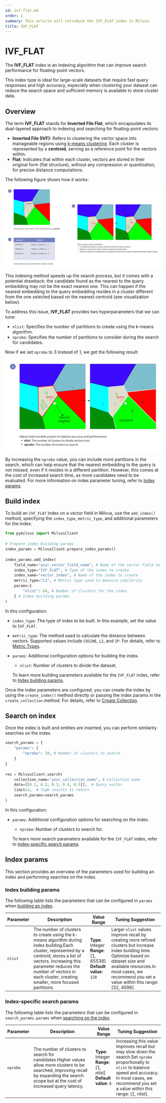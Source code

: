 ```yaml
---
id: ivf-flat.md
order: 1
summary: This article will introduce the IVF_FLAT index in Milvus.
title: IVF_FLAT
---
```


# IVF_FLAT

The **IVF_FLAT** index is an indexing algorithm that can improve search performance for floating-point vectors.

This index type is ideal for large-scale datasets that require fast query responses and high accuracy, especially when clustering your dataset can reduce the search space and sufficient memory is available to store cluster data.

## Overview

The term **IVF_FLAT** stands for **Inverted File Flat**, which encapsulates its dual-layered approach to indexing and searching for floating-point vectors:

- **Inverted File (IVF):** Refers to clustering the vector space into manageable regions using [k-means clustering](https://en.wikipedia.org/wiki/K-means_clustering). Each cluster is represented by a **centroid**, serving as a reference point for the vectors within.
- **Flat:** Indicates that within each cluster, vectors are stored in their original form (flat structure), without any compression or quantization, for precise distance computations.

The following figure shows how it works:

![ivf-flat-1.png](../../../../../assets/ivf-1.png)

This indexing method speeds up the search process, but it comes with a potential drawback: the candidate found as the nearest to the query embedding may not be the exact nearest one. This can happen if the nearest embedding to the query embedding resides in a cluster different from the one selected based on the nearest centroid (see visualization below).

To address this issue, **IVF_FLAT** provides two hyperparameters that we can tune:

- `nlist`: Specifies the number of partitions to create using the k-means algorithm.
- `nprobe`: Specifies the number of partitions to consider during the search for candidates.

Now if we set `nprobe` to 3 instead of 1, we get the following result:

![ivf-flat-2.png](../../../../../assets/ivf-2.png)

By increasing the `nprobe` value, you can include more partitions in the search, which can help ensure that the nearest embedding to the query is not missed, even if it resides in a different partition. However, this comes at the cost of increased search time, as more candidates need to be evaluated. For more information on index parameter tuning, refer to [Index params](#index-params).

## Build index

To build an `IVF_FLAT` index on a vector field in Milvus, use the `add_index()` method, specifying the `index_type`, `metric_type`, and additional parameters for the index.

```python
from pymilvus import MilvusClient

# Prepare index building params
index_params = MilvusClient.prepare_index_params()

index_params.add_index(
    field_name="your_vector_field_name", # Name of the vector field to be indexed
    index_type="IVF_FLAT", # Type of the index to create
    index_name="vector_index", # Name of the index to create
    metric_type="L2", # Metric type used to measure similarity
    params={
        "nlist": 64, # Number of clusters for the index
    } # Index building params
)

```

In this configuration:

- `index_type`: The type of index to be built. In this example, set the value to `IVF_FLAT`.
- `metric_type`: The method used to calculate the distance between vectors. Supported values include `COSINE`, `L2`, and `IP`. For details, refer to [Metric Types](metric.md).
- `params`: Additional configuration options for building the index.
    - `nlist`: Number of clusters to divide the dataset.
    
    To learn more building parameters available for the `IVF_FLAT` index, refer to [Index building params](#Index-building-params).
    

Once the index parameters are configured, you can create the index by using the `create_index()` method directly or passing the index params in the `create_collection` method. For details, refer to [Create Collection](create-collection.md).

## Search on index

Once the index is built and entities are inserted, you can perform similarity searches on the index.

```python
search_params = {
    "params": {
        "nprobe": 10, # Number of clusters to search
    }
}

res = MilvusClient.search(
    collection_name="your_collection_name", # Collection name
    data=[[0.1, 0.2, 0.3, 0.4, 0.5]],  # Query vector
    limit=3,  # TopK results to return
    search_params=search_params
)

```

In this configuration:

- `params`: Additional configuration options for searching on the index.
    - `nprobe`: Number of clusters to search for.
    
    To learn more search parameters available for the `IVF_FLAT` index, refer to [Index-specific search params](#index-specific-search-params).
    

## Index params

This section provides an overview of the parameters used for building an index and performing searches on the index.

### Index building params

The following table lists the parameters that can be configured in `params` when [building an index](#Build-index).

| **Parameter** | **Description** | **Value Range** | **Tuning Suggestion** |
| --- | --- | --- | --- |
| `nlist` | The number of clusters to create using the k-means algorithm during index building.Each cluster, represented by a centroid, stores a list of vectors. Increasing this parameter reduces the number of vectors in each cluster, creating smaller, more focused partitions. | **Type**: Integer<br>**Range**: [1, 65536]<br>**Default value**: `128` | Larger `nlist` values improve recall by creating more refined clusters but increase index building time. Optimize based on dataset size and available resources.In most cases, we recommend you set a value within this range: [32, 4096]. |

### Index-specific search params

The following table lists the parameters that can be configured in `search_params.params` when [searching on the index](#Search-on-index).

| **Parameter** | **Description**                                                                                                                                                                              | **Value Range**                                                | **Tuning Suggestion**                                                                                                                                                                                              |
|---------------|----------------------------------------------------------------------------------------------------------------------------------------------------------------------------------------------|----------------------------------------------------------------|--------------------------------------------------------------------------------------------------------------------------------------------------------------------------------------------------------------------|
| `nprobe`      | The number of clusters to search for candidates.Higher values allow more clusters to be searched, improving recall by expanding the search scope but at the cost of increased query latency. | **Type**: Integer<br>**Range**: [1, *nlist*]<br>**Default value**: `8` | Increasing this value improves recall but may slow down the search.Set `nprobe` proportionally to `nlist` to balance speed and accuracy.<br>In most cases, we recommend you set a value within this range: [1, nlist]. |
